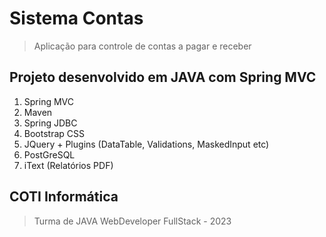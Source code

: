 # Sistema Contas
> Aplicação para controle de contas a pagar e receber 
## Projeto desenvolvido em JAVA com Spring MVC
1. Spring MVC
2. Maven
3. Spring JDBC
4. Bootstrap CSS
5. JQuery + Plugins (DataTable, Validations, MaskedInput etc)
6. PostGreSQL
7. iText (Relatórios PDF)
## COTI Informática
> Turma de JAVA WebDeveloper FullStack - 2023